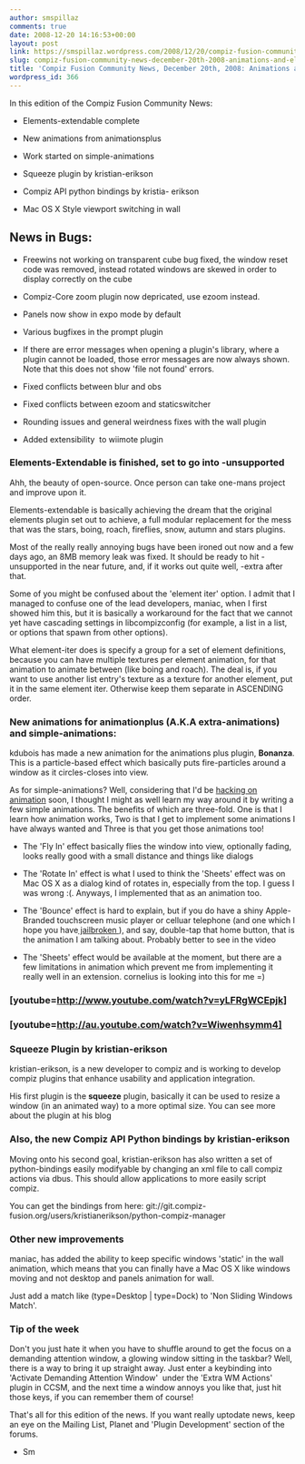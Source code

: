 ```yaml
---
author: smspillaz
comments: true
date: 2008-12-20 14:16:53+00:00
layout: post
link: https://smspillaz.wordpress.com/2008/12/20/compiz-fusion-community-news-december-20th-2008-animations-and-elements/
slug: compiz-fusion-community-news-december-20th-2008-animations-and-elements
title: 'Compiz Fusion Community News, December 20th, 2008: Animations and Elements'
wordpress_id: 366
---
```


In this edition of the Compiz Fusion Community News:



	
  * Elements-extendable complete

	
  * New animations from animationsplus

	
  * Work started on simple-animations

	
  * Squeeze plugin by kristian-erikson

	
  * Compiz API python bindings by kristia- erikson

	
  * Mac OS X Style viewport switching in wall




## News in Bugs:





	
  * Freewins not working on transparent cube bug fixed, the window reset code was removed, instead rotated windows are skewed in order to display correctly on the cube

	
  * Compiz-Core zoom plugin now depricated, use ezoom instead.

	
  * Panels now show in expo mode by default

	
  * Various bugfixes in the prompt plugin

	
  * If there are error messages when opening a plugin's library, where a plugin cannot be loaded, those error messages are now always shown. Note that this does not show 'file not found' errors.

	
  * Fixed conflicts between blur and obs

	
  * Fixed conflicts between ezoom and staticswitcher

	
  * Rounding issues and general weirdness fixes with the wall plugin

	
  * Added extensibility  to wiimote plugin




### Elements-Extendable is finished, set to go into -unsupported


Ahh, the beauty of open-source. Once person can take one-mans project and improve upon it.

Elements-extendable is basically achieving the dream that the original elements plugin set out to achieve, a full modular replacement for the mess that was the stars, boing, roach, fireflies, snow, autumn and stars plugins.

Most of the really really annoying bugs have been ironed out now and a few days ago, an 8MB memory leak was fixed. It should be ready to hit -unsupported in the near future, and, if it works out quite well, -extra after that.

Some of you might be confused about the 'element iter' option. I admit that I managed to confuse one of the lead developers, maniac, when I first showed him this, but it is basically a workaround for the fact that we cannot yet have cascading settings in libcompizconfig (for example, a list in a list, or options that spawn from other options).

What element-iter does is specify a group for a set of element definitions, because you can have multiple textures per element animation, for that animation to animate between (like boing and roach). The deal is, if you want to use another list entry's texture as a texture for another element, put it in the same element iter. Otherwise keep them separate in ASCENDING order.


### New animations for animationplus (A.K.A extra-animations) and simple-animations:


kdubois has made a new animation for the animations plus plugin, **Bonanza**. This is a particle-based effect which basically puts fire-particles around a window as it circles-closes into view.

As for simple-animations? Well, considering that I'd be [hacking on animation](http://wiki.compiz-fusion.org/Development/AnimationRework) soon, I thought I might as well learn my way around it by writing a few simple animations. The benefits of which are three-fold. One is that I learn how animation works, Two is that I get to implement some animations I have always wanted and Three is that you get those animations too!



	
  * The 'Fly In' effect basically flies the window into view, optionally fading, looks really good with a small distance and things like dialogs

	
  * The 'Rotate In' effect is what I used to think the 'Sheets' effect was on Mac OS X as a dialog kind of rotates in, especially from the top. I guess I was wrong :(. Anyways, I implemented that as an animation too.

	
  * The 'Bounce' effect is hard to explain, but if you do have a shiny Apple-Branded touchscreen music player or celluar telephone (and one which I hope you have[ jailbroken ](http://wikee.iphwn.org/)), and say, double-tap that home button, that is the animation I am talking about. Probably better to see in the video

	
  * The 'Sheets' effect would be available at the moment, but there are a few limitations in animation which prevent me from implementing it really well in an extension. cornelius is looking into this for me =)




### [youtube=http://www.youtube.com/watch?v=yLFRgWCEpjk]




### [youtube=http://au.youtube.com/watch?v=Wiwenhsymm4]




### Squeeze Plugin by kristian-erikson


kristian-erikson, is a new developer to compiz and is working to develop compiz plugins that enhance usability and application integration.

His first plugin is the **squeeze** plugin, basically it can be used to resize a window (in an animated way) to a more optimal size. You can see more about the plugin at his blog


### Also, the new Compiz API Python bindings by kristian-erikson


Moving onto his second goal, kristian-erikson has also written a set of python-bindings easily modifyable by changing an xml file to call compiz actions via dbus. This should allow applications to more easily script compiz.

You can get the bindings from here: git://git.compiz-fusion.org/users/kristianerikson/python-compiz-manager


### Other new improvements


maniac, has added the ability to keep specific windows 'static' in the wall animation, which means that you can finally have a Mac OS X like windows moving and not desktop and panels animation for wall.

Just add a match like (type=Desktop | type=Dock) to 'Non Sliding Windows Match'.


### Tip of the week


Don't you just hate it when you have to shuffle around to get the focus on a demanding attention window, a glowing window sitting in the taskbar? Well, there is a way to bring it up straight away. Just enter a keybinding into 'Activate Demanding Attention Window'  under the 'Extra WM Actions' plugin in CCSM, and the next time a window annoys you like that, just hit those keys, if you can remember them of course!

That's all for this edition of the news. If you want really uptodate news, keep an eye on the Mailing List, Planet and 'Plugin Development' section of the forums.

- Sm
